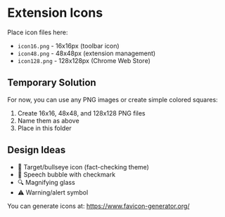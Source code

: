 # Extension Icons

Place icon files here:
- `icon16.png` - 16x16px (toolbar icon)
- `icon48.png` - 48x48px (extension management)
- `icon128.png` - 128x128px (Chrome Web Store)

## Temporary Solution

For now, you can use any PNG images or create simple colored squares:

1. Create 16x16, 48x48, and 128x128 PNG files
2. Name them as above
3. Place in this folder

## Design Ideas

- 🎯 Target/bullseye icon (fact-checking theme)
- 💬 Speech bubble with checkmark
- 🔍 Magnifying glass
- ⚠️ Warning/alert symbol

You can generate icons at: https://www.favicon-generator.org/

